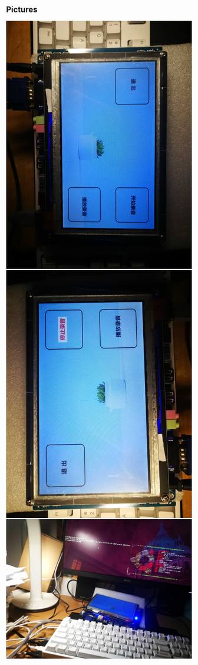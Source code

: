 ## Pictures
![avatar1](IMG_20200101_161718old.jpg)
![avatar2](IMG_20200101_161747old.jpg)
![avatar3](IMG_20200101_163716old.jpg)
